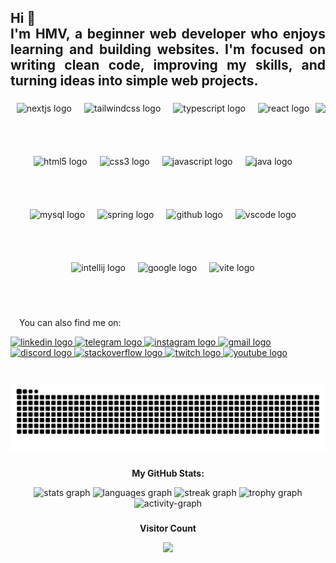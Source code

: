 <h2 align="left" style="text-align: justify;">
  Hi 👋<br>
  I'm HMV, a beginner web developer who enjoys learning and building websites. I'm focused on writing clean code, improving my skills, and turning ideas into simple web projects.
</h2>

###

<img align="right" height="200" src="https://media1.giphy.com/media/v1.Y2lkPTc5MGI3NjExMGRyaWhrYnlmZGg5YzI0emQ5bm50bWg3czB2bjA4ODd2YnpqaDMwcSZlcD12MV9pbnRlcm5hbF9naWZfYnlfaWQmY3Q9Zw/1kkxWqT5nvLXupUTwK/giphy.gif" />

###

<div align="justify">
  <div style="display: flex; flex-wrap: wrap; gap: 20px; justify-content: center;">
    <img src="https://cdn.jsdelivr.net/gh/devicons/devicon/icons/nextjs/nextjs-original.svg" height="65" alt="nextjs logo" />
    <img src="https://cdn.jsdelivr.net/gh/devicons/devicon/icons/tailwindcss/tailwindcss-original-wordmark.svg" height="65" alt="tailwindcss logo" />
    <img src="https://cdn.jsdelivr.net/gh/devicons/devicon/icons/typescript/typescript-original.svg" height="65" alt="typescript logo" />
    <img src="https://cdn.jsdelivr.net/gh/devicons/devicon/icons/react/react-original.svg" height="65" alt="react logo" />
    <img src="https://cdn.jsdelivr.net/gh/devicons/devicon/icons/html5/html5-original.svg" height="65" alt="html5 logo" />
    <img src="https://cdn.jsdelivr.net/gh/devicons/devicon/icons/css3/css3-original.svg" height="65" alt="css3 logo" />
    <img src="https://cdn.jsdelivr.net/gh/devicons/devicon/icons/javascript/javascript-original.svg" height="65" alt="javascript logo" />
    <img src="https://cdn.jsdelivr.net/gh/devicons/devicon/icons/java/java-original.svg" height="65" alt="java logo" />
    <img src="https://cdn.jsdelivr.net/gh/devicons/devicon/icons/mysql/mysql-original.svg" height="65" alt="mysql logo" />
    <img src="https://cdn.jsdelivr.net/gh/devicons/devicon/icons/spring/spring-original.svg" height="65" alt="spring logo" />
    <img src="https://cdn.jsdelivr.net/gh/devicons/devicon/icons/github/github-original.svg" height="65" alt="github logo" />
    <img src="https://cdn.jsdelivr.net/gh/devicons/devicon/icons/vscode/vscode-original.svg" height="65" alt="vscode logo" />
    <img src="https://cdn.jsdelivr.net/gh/devicons/devicon/icons/intellij/intellij-original.svg" height="65" alt="intellij logo" />
    <img src="https://cdn.jsdelivr.net/gh/devicons/devicon/icons/google/google-original.svg" height="65" alt="google logo" />
    <img src="https://cdn.jsdelivr.net/gh/devicons/devicon/icons/vite/vite-original.svg" height="65" alt="vite logo" />
  </div>
</div>

###

<div align="left">
  <p>&emsp;You can also find me on:</p>
  <a href="https://www.linkedin.com/in/harshithmv/" target="_blank">
    <img src="https://img.shields.io/static/v1?message=LinkedIn&logo=linkedin&label=&color=0077B5&logoColor=white&labelColor=&style=for-the-badge" height="35" alt="linkedin logo" />
  </a>
  <a href="https://t.me/yourtelegramusername" target="_blank">
    <img src="https://img.shields.io/static/v1?message=Telegram&logo=telegram&label=&color=26A5E4&logoColor=white&labelColor=&style=for-the-badge" height="35" alt="telegram logo" />
  </a>
  <a href="https://www.instagram.com/yourinstagram/" target="_blank">
    <img src="https://img.shields.io/static/v1?message=Instagram&logo=instagram&label=&color=E4405F&logoColor=white&labelColor=&style=for-the-badge" height="35" alt="instagram logo" />
  </a>
  <a href="mailto:your.email@gmail.com" target="_blank">
    <img src="https://img.shields.io/static/v1?message=Gmail&logo=gmail&label=&color=D14836&logoColor=white&labelColor=&style=for-the-badge" height="35" alt="gmail logo" />
  </a>
  <a href="https://discordapp.com/users/yourdiscordid" target="_blank">
    <img src="https://img.shields.io/static/v1?message=Discord&logo=discord&label=&color=5865F2&logoColor=white&labelColor=&style=for-the-badge" height="35" alt="discord logo" />
  </a>
  <a href="https://stackoverflow.com/users/21668948/justgettingstarted" target="_blank">
    <img src="https://img.shields.io/static/v1?message=Stackoverflow&logo=stackoverflow&label=&color=FE7A16&logoColor=white&labelColor=&style=for-the-badge" height="35" alt="stackoverflow logo" />
  </a>
  <a href="https://www.twitch.tv/imxgreeed" target="_blank">
    <img src="https://img.shields.io/static/v1?message=Twitch&logo=twitch&label=&color=9146FF&logoColor=white&labelColor=&style=for-the-badge" height="35" alt="twitch logo" />
  </a>
  <a href="https://www.youtube.com/@yourchannel" target="_blank">
    <img src="https://img.shields.io/static/v1?message=YouTube&logo=youtube&label=&color=FF0000&logoColor=white&labelColor=&style=for-the-badge" height="35" alt="youtube logo" />
  </a>
</div>

###

<br clear="both">

<img src="https://raw.githubusercontent.com/AmjustGettingStarted/AmjustGettingStarted/output/snake.svg" alt="Snake animation" />

###

<div align="center">
  <p><strong>My GitHub Stats:</strong></p>
  <img src="https://github-readme-stats.vercel.app/api?username=AmjustGettingStarted&show_icons=true&include_all_commits=true&count_private=true&theme=dracula&hide_border=false" height="150" alt="stats graph" />
  <img src="https://github-readme-stats.vercel.app/api/top-langs?username=AmjustGettingStarted&layout=compact&langs_count=6&theme=dracula&hide_border=false" height="150" alt="languages graph" />
  <img src="https://streak-stats.demolab.com?user=AmjustGettingStarted&mode=daily&theme=dracula&hide_border=false" height="150" alt="streak graph" />
  <img src="https://github-profile-trophy.vercel.app?username=AmjustGettingStarted&theme=dracula&column=3&row=1" height="150" alt="trophy graph" />
  <img src="https://github-readme-activity-graph.vercel.app/graph?username=AmjustGettingStarted&radius=10&theme=react&area=true" height="300" alt="activity-graph" />
</div>

###

<div align="center">
  <p><strong>Visitor Count</strong></p>
  <img src="https://profile-counter.glitch.me/AmjustGettingStarted/count.svg?" />
</div>
